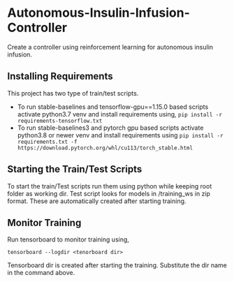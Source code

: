 # Autonomous-Insulin-Infusion-Controller
Create a controller using reinforcement learning for autonomous insulin infusion.

## Installing Requirements 
This project has two type of train/test scripts.
- To run stable-baselines and tensorflow-gpu==1.15.0 based scripts activate python3.7 venv and install requirements using,
  `pip install -r requirements-tensorflow.txt`
- To run stable-baselines3 and pytorch gpu based scripts activate python3.8 or newer venv and install requirements using
  `pip install -r requirements.txt -f https://download.pytorch.org/whl/cu113/torch_stable.html`
 
    

## Starting the Train/Test Scripts

To start the train/Test scripts run them using python while keeping root folder as working dir. Test script looks for models in /training_ws in zip format. These are automatically created after starting training.

## Monitor Training 

Run tensorboard to monitor training using,

`tensorboard --logdir <tenorboard dir>`

Tensorboard dir is created after starting the training. Substitute the dir name in the command above.
